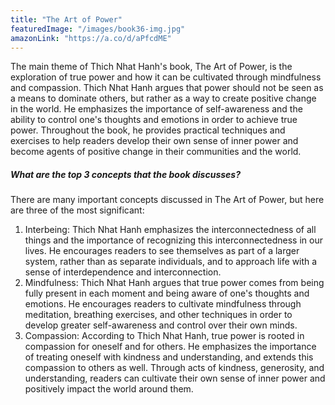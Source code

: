 ```yaml
---
title: "The Art of Power"
featuredImage: "/images/book36-img.jpg"
amazonLink: "https://a.co/d/aPfcdME"
---
```


<!-- Main Theme Details -->

The main theme of Thich Nhat Hanh's book, The Art of Power, is the
exploration of true power and how it can be cultivated through
mindfulness and compassion. Thich Nhat Hanh argues that power should
not be seen as a means to dominate others, but rather as a way to
create positive change in the world. He emphasizes the importance of
self-awareness and the ability to control one's thoughts and
emotions in order to achieve true power. Throughout the book, he
provides practical techniques and exercises to help readers develop
their own sense of inner power and become agents of positive change
in their communities and the world.

##### What are the top 3 concepts that the book discusses?

There are many important concepts discussed in The Art of Power, but
here are three of the most significant:

1. Interbeing: Thich Nhat Hanh emphasizes the interconnectedness of
   all things and the importance of recognizing this
   interconnectedness in our lives. He encourages readers to see
   themselves as part of a larger system, rather than as separate
   individuals, and to approach life with a sense of interdependence
   and interconnection.
1. Mindfulness: Thich Nhat Hanh argues that true power comes from
   being fully present in each moment and being aware of one's
   thoughts and emotions. He encourages readers to cultivate
   mindfulness through meditation, breathing exercises, and other
   techniques in order to develop greater self-awareness and control
   over their own minds.
1. Compassion: According to Thich Nhat Hanh, true power is rooted in
   compassion for oneself and for others. He emphasizes the
   importance of treating oneself with kindness and understanding,
   and extends this compassion to others as well. Through acts of
   kindness, generosity, and understanding, readers can cultivate
   their own sense of inner power and positively impact the world
   around them.
